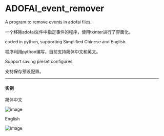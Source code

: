 # ADOFAI_event_remover
A program to remove events in adofai files. 

一个移除adofai文件中指定事件的程序，使用tkinter进行了界面化。

coded in python, supporting Simplified Chinese and English. 

程序利用python编写，目前支持简体中文和英文。

Support saving preset configures. 

支持保存预设配置。

---

#### 实例

简体中文

![image](https://github.com/user-attachments/assets/0bb4943b-09d5-4711-9030-a151f164ca52)


English

![image](https://github.com/user-attachments/assets/c8c94018-1e8f-4b4c-8984-c0f224739906)

